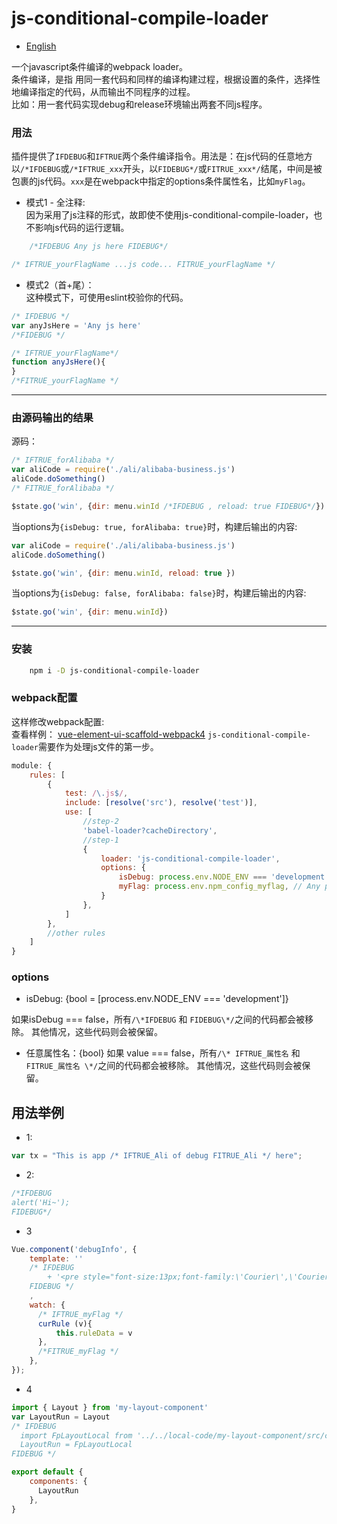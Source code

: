 # js-conditional-compile-loader

- [English](https://github.com/hzsrc/js-conditional-compile-loader/blob/master/readme.md)

一个javascript条件编译的webpack loader。   
条件编译，是指 用同一套代码和同样的编译构建过程，根据设置的条件，选择性地编译指定的代码，从而输出不同程序的过程。  
比如：用一套代码实现debug和release环境输出两套不同js程序。

### 用法
插件提供了`IFDEBUG`和`IFTRUE`两个条件编译指令。用法是：在js代码的任意地方以`/*IFDEBUG`或`/*IFTRUE_xxx`开头，以`FIDEBUG*/`或`FITRUE_xxx*/`结尾，中间是被包裹的js代码。`xxx`是在webpack中指定的options条件属性名，比如`myFlag`。

- 模式1 - 全注释:   
因为采用了js注释的形式，故即使不使用js-conditional-compile-loader，也不影响js代码的运行逻辑。
````js
    /*IFDEBUG Any js here FIDEBUG*/
````

````js
/* IFTRUE_yourFlagName ...js code... FITRUE_yourFlagName */
````
- 模式2（首+尾）：   
这种模式下，可使用eslint校验你的代码。
````js
/* IFDEBUG */
var anyJsHere = 'Any js here'
/*FIDEBUG */
````

````js
/* IFTRUE_yourFlagName*/ 
function anyJsHere(){
}
/*FITRUE_yourFlagName */
````

----
### 由源码输出的结果
源码：
````js
/* IFTRUE_forAlibaba */
var aliCode = require('./ali/alibaba-business.js')
aliCode.doSomething()
/* FITRUE_forAlibaba */

$state.go('win', {dir: menu.winId /*IFDEBUG , reload: true FIDEBUG*/})
````
当options为`{isDebug: true, forAlibaba: true}`时，构建后输出的内容:
````js
var aliCode = require('./ali/alibaba-business.js')
aliCode.doSomething()

$state.go('win', {dir: menu.winId, reload: true })
````

当options为`{isDebug: false, forAlibaba: false}`时，构建后输出的内容:
````js
$state.go('win', {dir: menu.winId})
````
----


### 安装
````bash
    npm i -D js-conditional-compile-loader
````

### webpack配置
这样修改webpack配置:     
查看样例： [vue-element-ui-scaffold-webpack4](https://github.com/hzsrc/vue-element-ui-scaffold-webpack4)
`js-conditional-compile-loader`需要作为处理js文件的第一步。

````js
module: {
    rules: [
        {
            test: /\.js$/,
            include: [resolve('src'), resolve('test')],
            use: [
                //step-2
                'babel-loader?cacheDirectory',
                //step-1
                {
                    loader: 'js-conditional-compile-loader',
                    options: {
                        isDebug: process.env.NODE_ENV === 'development', // optional, this is default
                        myFlag: process.env.npm_config_myflag, // Any prop name. Here is used for `/* IFTRUE_myFlag ...js code... FITRUE_myFlag */` ，it is enabled when running command: `npm run build --myflag` .
                    }
                },
            ]
        },
        //other rules
    ]
}
````
### options
- isDebug: {bool = [process.env.NODE_ENV === 'development']}

如果isDebug === false，所有`/\*IFDEBUG` 和 `FIDEBUG\*/`之间的代码都会被移除。 其他情况，这些代码则会被保留。

- 任意属性名：{bool}
如果 value === false，所有`/\* IFTRUE_属性名` 和 `FITRUE_属性名 \*/`之间的代码都会被移除。 其他情况，这些代码则会被保留。

	
## 用法举例

* 1:
````js
var tx = "This is app /* IFTRUE_Ali of debug FITRUE_Ali */ here";
````

* 2:
````js
/*IFDEBUG
alert('Hi~');
FIDEBUG*/
````

* 3
```js
Vue.component('debugInfo', {
    template: ''
    /* IFDEBUG
        + '<pre style="font-size:13px;font-family:\'Courier\',\'Courier New\';z-index:9999;line-height: 1.1;position: fixed;top:0;right:0; pointer-events: none">{{JSON.stringify($attrs.info || "", null, 4).replace(/"(\\w+)":/g, "$1:")}}</pre>'
    FIDEBUG */
    ,
    watch: {
      /* IFTRUE_myFlag */
      curRule (v){
          this.ruleData = v
      },
      /*FITRUE_myFlag */
    },
});
```

* 4
```javascript
import { Layout } from 'my-layout-component'
var LayoutRun = Layout
/* IFDEBUG
  import FpLayoutLocal from '../../local-code/my-layout-component/src/components/layout.vue'
  LayoutRun = FpLayoutLocal
FIDEBUG */

export default {
    components: {
      LayoutRun
    },
}
```
